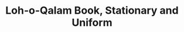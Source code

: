 ---
title: "Loh-o-Qalam Book, Stationary and Uniform"
url: /karachi/loh-o-qalam-book-stationary-and-uniform/
shop: books
---